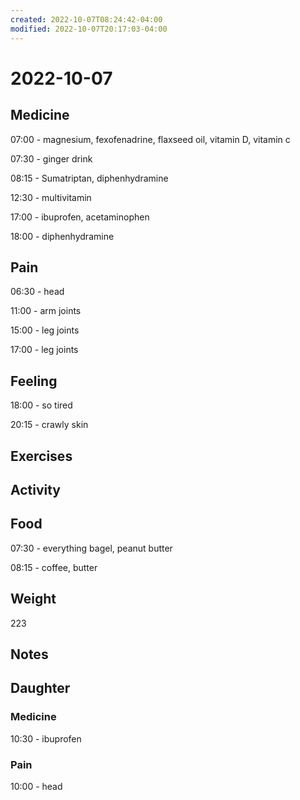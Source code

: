 ```yaml
---
created: 2022-10-07T08:24:42-04:00
modified: 2022-10-07T20:17:03-04:00
---
```


# 2022-10-07

## Medicine

07:00 - magnesium, fexofenadrine, flaxseed oil, vitamin D, vitamin c

07:30 - ginger drink

08:15 - Sumatriptan, diphenhydramine 

12:30 - multivitamin 

17:00 - ibuprofen, acetaminophen

18:00 - diphenhydramine 

## Pain

06:30 - head

11:00 - arm joints

15:00 - leg joints

17:00 - leg joints

## Feeling

18:00 - so tired

20:15 - crawly skin

## Exercises


## Activity


## Food

07:30 - everything bagel, peanut butter

08:15 - coffee, butter 

## Weight

223

## Notes


## Daughter


### Medicine

10:30 - ibuprofen 

### Pain

10:00 - head
